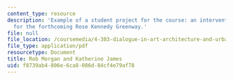 ```yaml
---
content_type: resource
description: 'Example of a student project for the course: an intervention proposed
  for the forthcoming Rose Kennedy Greenway.'
file: null
file_location: /coursemedia/4-303-dialogue-in-art-architecture-and-urbanism-fall-2003/f8739ab4806e6ca8086d84cf4e79af78_robkate.pdf
file_type: application/pdf
resourcetype: Document
title: Rob Morgan and Katherine James
uid: f8739ab4-806e-6ca8-086d-84cf4e79af78
---
```

